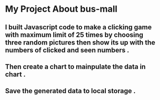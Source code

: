 # My Project About bus-mall


##  I built Javascript code to make a clicking game with maximum limit of 25 times by choosing three random pictures then show its up with the numbers of clicked and seen numbers . 


## Then create a chart to mainpulate the data in chart . 


## Save the generated data to local storage . 